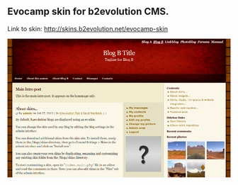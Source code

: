 ## Evocamp skin for b2evolution CMS.

Link to skin: http://skins.b2evolution.net/evocamp-skin

<img src="skinshot.png"/>
